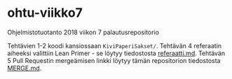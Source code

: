 # ohtu-viikko7

Ohjelmistotuotanto 2018 viikon 7 palautusrepositorio

Tehtävien 1-2 koodi kansiossaan `KiviPaperiSakset/`. Tehtävän 4 referaatin aiheeksi valittiin Lean Primer - se löytyy tiedostosta [referaatti.md](https://github.com/l-y-l/ohtu-viikko7/blob/master/referaatti.md). Tehtävän 5 Pull Requestin mergeämisen linkki löytyy tämän repositorion tiedostosta [MERGE.md](https://github.com/l-y-l/ohtu-viikko7/blob/master/MERGE.md).
